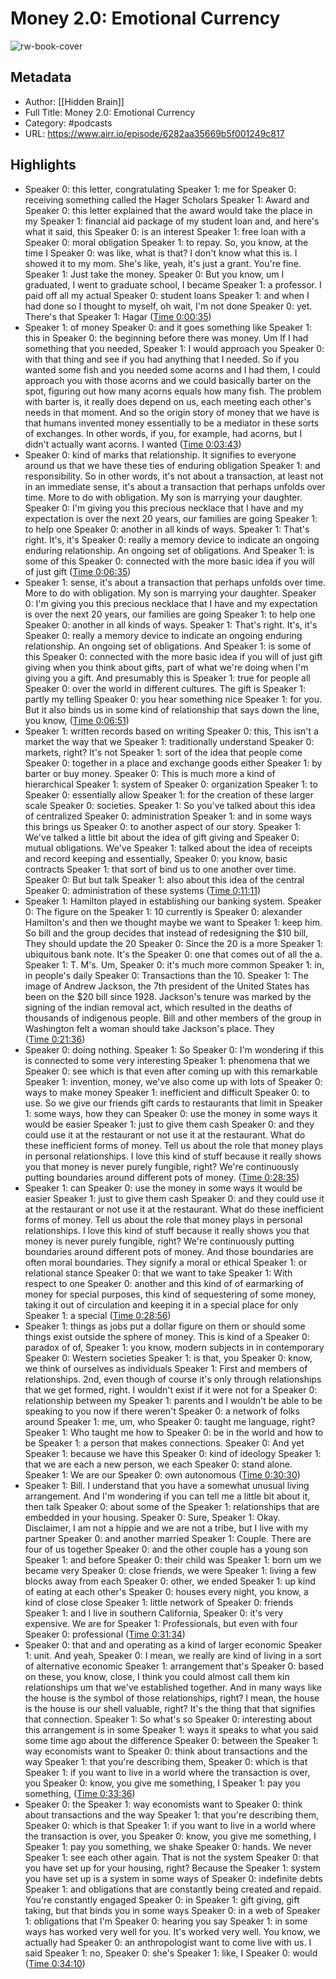 # Money 2.0: Emotional Currency

![rw-book-cover](https://image.simplecastcdn.com/images/5b7d8c77-15ba-4eff-a999-2e725db21db5/5da6be39-fd7a-4d15-80cb-9b518d140957/3000x3000/hidden-brain-cover.jpg?aid=rss_feed)

## Metadata
- Author: [[Hidden Brain]]
- Full Title: Money 2.0: Emotional Currency
- Category: #podcasts
- URL: https://www.airr.io/episode/6282aa35669b5f001249c817

## Highlights
- Speaker 0: this letter, congratulating 
  Speaker 1: me for 
  Speaker 0: receiving something called the Hager Scholars 
  Speaker 1: Award and 
  Speaker 0: this letter explained that the award would take the place in my 
  Speaker 1: financial aid package of my student loan and, and here's what it said, this 
  Speaker 0: is an interest 
  Speaker 1: free loan with a 
  Speaker 0: moral obligation 
  Speaker 1: to repay. So, you know, at the time I 
  Speaker 0: was like, what is that? I don't know what this is. I showed it to my mom. She's like, yeah, it's just a grant. You're fine. 
  Speaker 1: Just take the money. 
  Speaker 0: But you know, um I graduated, I went to graduate school, I became 
  Speaker 1: a professor. I paid off all my actual 
  Speaker 0: student loans 
  Speaker 1: and when I had done so I thought to myself, oh wait, I'm not done 
  Speaker 0: yet. There's that 
  Speaker 1: Hagar ([Time 0:00:35](https://www.airr.io/quote/6283e74d3782e70d241f06e9))
- Speaker 1: of money 
  Speaker 0: and it goes something like 
  Speaker 1: this in 
  Speaker 0: the beginning before there was money. Um If I had something that you needed, 
  Speaker 1: I would approach you 
  Speaker 0: with that thing and see if you had anything that I needed. So if you wanted some fish and you needed some acorns and I had them, I could approach you with those acorns and we could basically barter on the spot, figuring out how many acorns equals how many fish. The problem with barter is, it really does depend on us, each meeting each other's needs in that moment. And so the origin story of money that we have is that humans invented money essentially to be a mediator in these sorts of exchanges. In other words, if you, for example, had acorns, but I didn't actually want acorns. I wanted ([Time 0:03:43](https://www.airr.io/quote/6283e74d3782e70d241f06eb))
- Speaker 0: kind of marks that relationship. It signifies to everyone around us that we have these ties of enduring obligation 
  Speaker 1: and responsibility. So in other words, it's not about a transaction, at least not in an immediate sense, it's about a transaction that perhaps unfolds over time. More to do with obligation. My son is marrying your daughter. 
  Speaker 0: I'm giving you this precious necklace that I have and my expectation is over the next 20 years, our families are going 
  Speaker 1: to help one 
  Speaker 0: another in all kinds of ways. 
  Speaker 1: That's right. It's, it's 
  Speaker 0: really a memory device to indicate an ongoing enduring relationship. An ongoing set of obligations. And 
  Speaker 1: is some of this 
  Speaker 0: connected with the more basic idea if you will of just gift ([Time 0:06:35](https://www.airr.io/quote/6283e74d3782e70d241f06f1))
- Speaker 1: sense, it's about a transaction that perhaps unfolds over time. More to do with obligation. My son is marrying your daughter. 
  Speaker 0: I'm giving you this precious necklace that I have and my expectation is over the next 20 years, our families are going 
  Speaker 1: to help one 
  Speaker 0: another in all kinds of ways. 
  Speaker 1: That's right. It's, it's 
  Speaker 0: really a memory device to indicate an ongoing enduring relationship. An ongoing set of obligations. And 
  Speaker 1: is some of this 
  Speaker 0: connected with the more basic idea if you will of just gift giving when you think about gifts, part of what we're doing when I'm giving you a gift. And presumably this is 
  Speaker 1: true for people all 
  Speaker 0: over the world in different cultures. The gift is 
  Speaker 1: partly my telling 
  Speaker 0: you hear something nice 
  Speaker 1: for you. But it also binds us in some kind of relationship that says down the line, you know, ([Time 0:06:51](https://www.airr.io/quote/6283e74d3782e70d241f0727))
- Speaker 1: written records based on writing 
  Speaker 0: this, This isn't a market the way that we 
  Speaker 1: traditionally understand 
  Speaker 0: markets, right? It's not 
  Speaker 1: sort of the idea that people come 
  Speaker 0: together in a place and exchange goods either 
  Speaker 1: by barter or buy money. 
  Speaker 0: This is much more a kind of hierarchical 
  Speaker 1: system of 
  Speaker 0: organization 
  Speaker 1: to 
  Speaker 0: essentially allow 
  Speaker 1: for the creation of these larger scale 
  Speaker 0: societies. 
  Speaker 1: So you've talked about this idea of centralized 
  Speaker 0: administration 
  Speaker 1: and in some ways this brings us 
  Speaker 0: to another aspect of our story. 
  Speaker 1: We've talked a little bit about the idea of gift giving and 
  Speaker 0: mutual obligations. We've 
  Speaker 1: talked about the idea of receipts and record keeping and essentially, 
  Speaker 0: you know, basic contracts 
  Speaker 1: that sort of bind us to one another over time. 
  Speaker 0: But but talk 
  Speaker 1: also about this idea of the central 
  Speaker 0: administration of these systems ([Time 0:11:11](https://www.airr.io/quote/6283e74d3782e70d241f0737))
- Speaker 1: Hamilton played in establishing our banking system. 
  Speaker 0: The figure on the 
  Speaker 1: 10 currently is 
  Speaker 0: alexander Hamilton's and then we thought maybe we want to 
  Speaker 1: keep him. So bill and the group decides that instead of redesigning the $10 bill, They should update the 20 
  Speaker 0: Since the 20 is a more 
  Speaker 1: ubiquitous bank note. It's the 
  Speaker 0: one that comes out of all the a. 
  Speaker 1: T. M's. Um, 
  Speaker 0: it's much more common 
  Speaker 1: in, in people's daily 
  Speaker 0: Transactions than the 10. 
  Speaker 1: The image of Andrew Jackson, the 7th president of the United States has been on the $20 bill since 1928. Jackson's tenure was marked by the signing of the indian removal act, which resulted in the deaths of thousands of indigenous people. Bill and other members of the group in Washington felt a woman should take Jackson's place. They ([Time 0:21:36](https://www.airr.io/quote/6283e74d3782e70d241f0725))
- Speaker 0: doing nothing. 
  Speaker 1: So 
  Speaker 0: I'm wondering if this is connected to some very interesting 
  Speaker 1: phenomena that we 
  Speaker 0: see which is that even after coming up with this remarkable 
  Speaker 1: invention, money, we've also come up with lots of 
  Speaker 0: ways to make money 
  Speaker 1: inefficient and difficult 
  Speaker 0: to use. So we give our friends gift cards to restaurants that limit in 
  Speaker 1: some ways, how they can 
  Speaker 0: use the money in some ways it would be easier 
  Speaker 1: just to give them cash 
  Speaker 0: and they could use it at the restaurant or not use it at the restaurant. What do these inefficient forms of money. Tell us about the role that money plays in personal relationships. I love this kind of stuff because it really shows you that money is never purely fungible, right? We're continuously putting boundaries around different pots of money. ([Time 0:28:35](https://www.airr.io/quote/6283e7ab3782e70d241f56a9))
- Speaker 1: can 
  Speaker 0: use the money in some ways it would be easier 
  Speaker 1: just to give them cash 
  Speaker 0: and they could use it at the restaurant or not use it at the restaurant. What do these inefficient forms of money. Tell us about the role that money plays in personal relationships. I love this kind of stuff because it really shows you that money is never purely fungible, right? We're continuously putting boundaries around different pots of money. And those boundaries are often moral boundaries. They signify a moral or ethical 
  Speaker 1: or relational stance 
  Speaker 0: that we want to take 
  Speaker 1: With respect to one 
  Speaker 0: another and this kind of of earmarking of money for special purposes, this kind of sequestering of some money, taking it out of circulation and keeping it in a special place for only 
  Speaker 1: a special ([Time 0:28:56](https://www.airr.io/quote/6283e7b13782e70d241f5bbf))
- Speaker 1: things as jobs put a dollar figure on them or should some things exist outside the sphere of money. This is kind of a 
  Speaker 0: paradox of of, 
  Speaker 1: you know, modern subjects in in contemporary 
  Speaker 0: Western societies 
  Speaker 1: is that, you 
  Speaker 0: know, we think of ourselves as individuals 
  Speaker 1: First and members of relationships. 2nd, even though of course it's only through relationships that we get formed, right. I wouldn't exist if it were not for a 
  Speaker 0: relationship between my 
  Speaker 1: parents and I wouldn't be able to be speaking to you now if there weren't 
  Speaker 0: a network of folks around 
  Speaker 1: me, um, who 
  Speaker 0: taught me language, right? 
  Speaker 1: Who taught me how to 
  Speaker 0: be in the world and how to be 
  Speaker 1: a person that makes connections. 
  Speaker 0: And yet 
  Speaker 1: because we have this 
  Speaker 0: kind of ideology 
  Speaker 1: that we are each a new person, we each 
  Speaker 0: stand alone. 
  Speaker 1: We are our 
  Speaker 0: own autonomous ([Time 0:30:30](https://www.airr.io/quote/6283e7d73782e70d241f7674))
- Speaker 1: Bill. I understand that you have a somewhat unusual living arrangement. And I'm wondering if you can tell me a little bit about it, then talk 
  Speaker 0: about some of the 
  Speaker 1: relationships that are embedded in your housing. 
  Speaker 0: Sure, 
  Speaker 1: Okay. Disclaimer, I am not a hippie and we are not a tribe, but I live with my partner 
  Speaker 0: and another married 
  Speaker 1: Couple. There are four of us together 
  Speaker 0: and the other couple has a young son 
  Speaker 1: and before 
  Speaker 0: their child was 
  Speaker 1: born um we became very 
  Speaker 0: close friends, we were 
  Speaker 1: living a few blocks away from each 
  Speaker 0: other, we ended 
  Speaker 1: up kind of eating at each other's 
  Speaker 0: houses every night, you know, a kind of close close 
  Speaker 1: little network of 
  Speaker 0: friends 
  Speaker 1: and I live in southern California, 
  Speaker 0: it's very expensive. We are for 
  Speaker 1: Professionals, but even with four 
  Speaker 0: professional ([Time 0:31:34](https://www.airr.io/quote/6283e7ef3782e70d241f8939))
- Speaker 0: that and and operating as a kind of larger economic 
  Speaker 1: unit. And yeah, 
  Speaker 0: I mean, we really are kind of living in a sort of alternative economic 
  Speaker 1: arrangement that's 
  Speaker 0: based on these, you know, close, I think you could almost call them kin relationships um that we've established together. And in many ways like the house is the symbol of those relationships, right? I mean, the house is the house is our shell valuable, right? It's the thing that that signifies that connection. 
  Speaker 1: So what's so 
  Speaker 0: interesting about this arrangement is in some 
  Speaker 1: ways it speaks to what you said some time ago about the difference 
  Speaker 0: between the 
  Speaker 1: way economists want to 
  Speaker 0: think about transactions and the way 
  Speaker 1: that you're describing them, 
  Speaker 0: which is that 
  Speaker 1: if you want to live in a world where the transaction is over, you 
  Speaker 0: know, you give me something, I 
  Speaker 1: pay you something, ([Time 0:33:36](https://www.airr.io/quote/6283e81d3782e70d241faedf))
- Speaker 0: the 
  Speaker 1: way economists want to 
  Speaker 0: think about transactions and the way 
  Speaker 1: that you're describing them, 
  Speaker 0: which is that 
  Speaker 1: if you want to live in a world where the transaction is over, you 
  Speaker 0: know, you give me something, I 
  Speaker 1: pay you something, we shake 
  Speaker 0: hands. We never 
  Speaker 1: see each other again. That is not the system 
  Speaker 0: that you have set up for your housing, right? Because the 
  Speaker 1: system you have set up is a system in some ways of 
  Speaker 0: indefinite debts 
  Speaker 1: and obligations that are constantly being created and repaid. You're constantly engaged 
  Speaker 0: in 
  Speaker 1: gift giving, gift taking, but that binds you in some ways 
  Speaker 0: in a web of 
  Speaker 1: obligations that I'm 
  Speaker 0: hearing you say 
  Speaker 1: in some ways has worked very well for you. It's worked very well. You know, we actually had 
  Speaker 0: an anthropologist want to come live with us. I said 
  Speaker 1: no, 
  Speaker 0: she's 
  Speaker 1: like, I 
  Speaker 0: would ([Time 0:34:10](https://www.airr.io/quote/6283e82b3782e70d241fb711))
